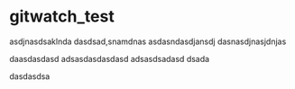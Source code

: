 # gitwatch_test

asdjnasdsaklnda
dasdsad,snamdnas
asdasndasdjansdj
dasnasdjnasjdnjas

daasdasdasd
adsasdasdasdasd
adsasdsadasd
dsada

dasdasdsa

